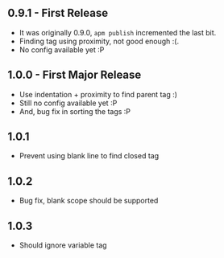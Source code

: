 ## 0.9.1 - First Release
* It was originally 0.9.0, `apm publish` incremented the last bit.
* Finding tag using proximity, not good enough :(.
* No config available yet :P

## 1.0.0 - First Major Release
* Use indentation + proximity to find parent tag :)
* Still no config available yet :P
* And, bug fix in sorting the tags :P

## 1.0.1
* Prevent using blank line to find closed tag

## 1.0.2
* Bug fix, blank scope should be supported

## 1.0.3
* Should ignore variable tag
